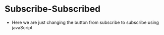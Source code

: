 # Subscribe-Subscribed
- Here we are just changing the button from subscribe to subscribe using javaScript